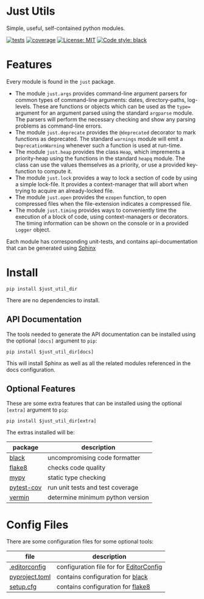 Just Utils
==========

Simple, useful, self-contained python modules.

[![tests](https://github.com/perplx/just-utils/actions/workflows/tests.yml/badge.svg?event=push)](https://github.com/perplx/just-utils/actions/workflows/tests.yml)
[![coverage](https://img.shields.io/endpoint?url=https://gist.githubusercontent.com/perplx/37049f20166246459e2d38ee8ddf2afe/raw/just-utils_master.json)](https://github.com/perplx/just-utils/actions/workflows/tests.yml)
[![License: MIT](https://img.shields.io/badge/license-MIT-blue.svg)](https://opensource.org/licenses/MIT)
[![Code style: black](https://img.shields.io/badge/code%20style-black-000000.svg)](https://github.com/psf/black)

Features
========

Every module is found in the `just` package.

- The module `just.args` provides command-line argument parsers for common types of command-line arguments: dates, directory-paths, log-levels. These are functions or objects which can be used as the `type=` argument for an argument parsed using the standard `argparse` module. The parsers will perform the necessary checking and show any parsing problems as command-line errors.
- The module `just.deprecate` provides the `@deprecated` decorator to mark functions as deprecated. The standard `warnings` module will emit a `DeprecationWarning` whenever such a function is used at run-time.
- The module `just.heap` provides the class `Heap`, which imprements a priority-heap using the functions in the standard `heapq` module. The class can use the values themselves as a priority, or use a provided key-function to compute it.
- The module `just.lock` provides a way to lock a section of code by using a simple lock-file. It provides a context-manager that will abort when trying to acquire an already-locked file.
- The module `just.open` provides the `ezopen` function, to open compressed files when the file-extension indicates a compressed file.
- The module `just.timing` provides ways to conveniently time the execution of a block of code, using context-managers or decorators. The timing information can be shown on the console or in a provided `Logger` object.

Each module has corresponding unit-tests, and contains api-documentation that can be generated using [Sphinx](https://www.sphinx-doc.org/en/master/index.html)

Install
=======

```shell
pip install $just_util_dir
```

There are no dependencies to install.

API Documentation
-----------------

The tools needed to generate the API documentation can be installed using the optional `[docs]` argument to `pip`:

```shell
pip install $just_util_dir[docs]
```

This will install Sphinx as well as all the related modules referenced in the docs configuration.

Optional Features
-----------------

These are some extra features that can be installed using the optional `[extra]` argument to `pip`:

```shell
pip install $just_util_dir[extra]
```

The extras installed will be:

package                                                | description
-------------------------------------------------------|-----------------------------------
[black](https://pypi.org/project/black/)               | uncompromising code formatter
[flake8](https://pypi.org/project/flake8/)             | checks code quality
[mypy](https://pypi.org/project/mypy/)                 | static type checking
[pytest-cov](https://pypi.org/project/pytest-cov/)     | run unit tests and test coverage
[vermin](https://pypi.org/project/vermin/)             | determine minimum python version

Config Files
============

There are some configuration files for some optional tools:

file                               | description
-----------------------------------|-----------------------------------
[.editorconfig](.editorconfig)     | configuration file for for [EditorConfig](https://editorconfig.org/)
[pyproject.toml](pyproject.toml)   | contains configuration for [black](https://pypi.org/project/black/)
[setup.cfg](setup.cfg)             | contains configuration for [flake8](https://pypi.org/project/flake8/)
